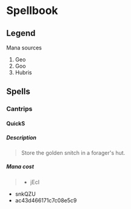 # Spellbook

## Legend

Mana sources

1. Geo
2. Goo
3. Hubris

## Spells

### Cantrips

#### QuickS

##### Description 
> Store the golden snitch in a forager's hut.

##### Mana cost 

> * jEcI 
* snkQZU 
* ac43d466171c7c08e5c9
